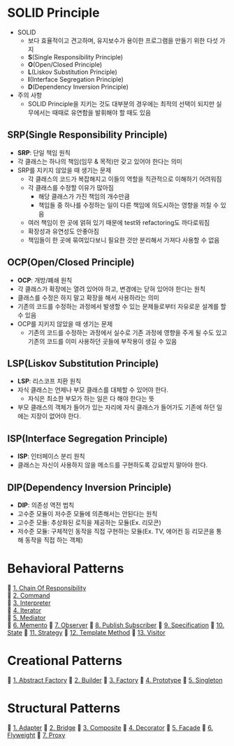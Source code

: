 # SOLID Principle
- SOLID
  - 보다 효율적이고 견고하며, 유지보수가 용이한 프로그램을 만들기 위한 다섯 가지
  - **S**(Single Responsibility Principle)
  - **O**(Open/Closed Principle)
  - **L**(Liskov Substitution Principle)
  - **I**(Interface Segregation Principle)
  - **D**(Dependency Inversion Principle)
- 주의 사항
  - SOLID Principle을 지키는 것도 대부분의 경우에는 최적의 선택이 되지만 실무에서는 때때로 유연함을 발휘해야 할 때도 있음

## SRP(Single Responsibility Principle)
- **SRP**: 단일 책임 원칙
- 각 클래스는 하나의 책임(임무 & 목적)만 갖고 있어야 한다는 의미
- SRP를 지키지 않았을 때 생기는 문제
  - 각 클래스의 코드가 복잡해지고 이들의 역할을 직관적으로 이해하기 어려워짐
  - 각 클래스를 수정할 이유가 많아짐
    - 해당 클래스가 가진 책임의 개수만큼
    - 책임들 중 하나를 수정하는 일이 다른 책임에 의도시하는 영향을 끼칠 수 있음
  - 여러 책임이 한 곳에 얽혀 있기 때문에 test와 refactoring도 까다로워짐
  - 확장성과 유연성도 안좋아짐
  - 책임들이 한 곳에 묶여있다보니 필요한 것만 분리해서 가져다 사용할 수 없음
## OCP(Open/Closed Principle)
- **OCP**: 개방/폐쇄 원칙
- 각 클래스가 확장에는 열려 있어야 하고, 변경에는 닫혀 있어야 한다는 원칙
- 클래스를 수정은 하지 말고 확장을 해서 사용하라는 의미
- 기존의 코드를 수정하는 과정에서 발생할 수 있는 문제들로부터 자유로운 설계를 할 수 있음
- OCP를 지키지 않았을 때 생기는 문제
  - 기존의 코드를 수정하는 과정에서 실수로 기존 과정에 영향을 주게 될 수도 있고 기존의 코드를 이미 사용하던 곳들에 부작용이 생길 수 있음
## LSP(Liskov Substitution Principle)
- **LSP**: 리스코프 치환 원칙
- 자식 클래스는 언제나 부모 클래스를 대체할 수 있어야 한다.
  - 자식은 최소한 부모가 하는 일은 다 해야 한다는 뜻
- 부모 클래스의 객체가 들어가 있는 자리에 자식 클래스가 들어가도 기존에 하던 일에는 지장이 없어야 한다.
## ISP(Interface Segregation Principle)
- **ISP**: 인터페이스 분리 원칙
- 클래스는 자신이 사용하지 않을 메소드를 구현하도록 강요받지 말아야 한다.
## DIP(Dependency Inversion Principle)
- **DIP**: 의존성 역전 법칙
- 고수준 모듈이 저수준 모듈에 의존해서는 안된다는 원칙
- 고수준 모듈: 추상화된 로직을 제공하는 모듈(Ex. 리모콘)
- 저수준 모듈: 구체적인 동작을 직접 구현하는 모듈(Ex. TV, 에어컨 등 리모콘을 통해 동작을 직접 하는 객체)

# Behavioral Patterns
🔗 [1. Chain Of Responsibility](https://github.com/jjjuuuun/OODP-Java/tree/main/src/main/java/Behavior/chain_of_responsibility)  
🔗 [2. Command](https://github.com/jjjuuuun/OODP-Java/tree/main/src/main/java/Behavior/command)                     
🔗 [3. Interpreter](https://github.com/jjjuuuun/OODP-Java/tree/main/src/main/java/Behavior/interpreter)        
🔗 [4. Iterator](https://github.com/jjjuuuun/OODP-Java/tree/main/src/main/java/Behavior/iterator)           
🔗 [5. Mediator](https://github.com/jjjuuuun/OODP-Java/tree/main/src/main/java/Behavior/mediator)           
🔗 [6. Memento](https://github.com/jjjuuuun/OODP-Java/tree/main/src/main/java/Behavior/memento)
🔗 [7. Observer](https://github.com/jjjuuuun/OODP-Java/tree/main/src/main/java/Behavior/observer)
🔗 [8. Publish Subscriber](https://github.com/jjjuuuun/OODP-Java/tree/main/src/main/java/Behavior/publish_subscriber)
🔗 [9. Specification](https://github.com/jjjuuuun/OODP-Java/tree/main/src/main/java/Behavior/specification)
🔗 [10. State](https://github.com/jjjuuuun/OODP-Java/tree/main/src/main/java/Behavior/state)
🔗 [11. Strategy](https://github.com/jjjuuuun/OODP-Java/tree/main/src/main/java/Behavior/strategy)
🔗 [12. Template Method](https://github.com/jjjuuuun/OODP-Java/tree/main/src/main/java/Behavior/template_method)
🔗 [13. Visitor](https://github.com/jjjuuuun/OODP-Java/tree/main/src/main/java/Behavior/visitor)

# Creational Patterns
🔗 [1. Abstract Factory](https://github.com/jjjuuuun/OODP-Java/tree/main/src/main/java/creation/abstract_factory)
🔗 [2. Builder](https://github.com/jjjuuuun/OODP-Java/tree/main/src/main/java/creation/builder)
🔗 [3. Factory](https://github.com/jjjuuuun/OODP-Java/tree/main/src/main/java/creation/factory)
🔗 [4. Prototype](https://github.com/jjjuuuun/OODP-Java/tree/main/src/main/java/creation/prototype)
🔗 [5. Singleton](https://github.com/jjjuuuun/OODP-Java/tree/main/src/main/java/creation/singleton)

# Structural Patterns
🔗 [1. Adapter](https://github.com/jjjuuuun/OODP-Java/tree/main/src/main/java/structure/adapter)
🔗 [2. Bridge](https://github.com/jjjuuuun/OODP-Java/tree/main/src/main/java/structure/bridge)
🔗 [3. Composite](https://github.com/jjjuuuun/OODP-Java/tree/main/src/main/java/structure/composite)
🔗 [4. Decorator](https://github.com/jjjuuuun/OODP-Java/tree/main/src/main/java/structure/decorator)
🔗 [5. Facade](https://github.com/jjjuuuun/OODP-Java/tree/main/src/main/java/structure/facade)
🔗 [6. Flyweight](https://github.com/jjjuuuun/OODP-Java/tree/main/src/main/java/structure/flyweight)
🔗 [7. Proxy](https://github.com/jjjuuuun/OODP-Java/tree/main/src/main/java/structure/proxy)